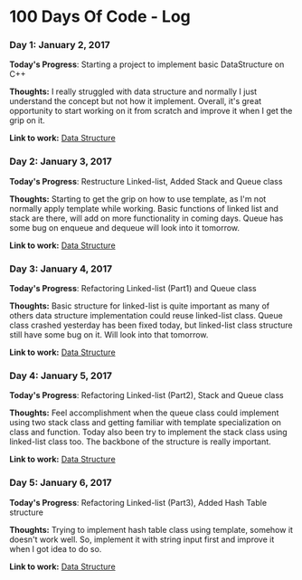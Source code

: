 # 100 Days Of Code - Log

### Day 1: January 2, 2017

**Today's Progress**: Starting a project to implement basic DataStructure on C++

**Thoughts:** I really struggled with data structure and normally I just understand the concept but not how it implement. Overall, it's great opportunity to start working on it from scratch and improve it when I get the grip on it.

**Link to work:** [Data Structure](https://github.com/seancyw/DataStructure)

### Day 2: January 3, 2017

**Today's Progress**: Restructure Linked-list, Added Stack and Queue class

**Thoughts:** Starting to get the grip on how to use template, as I'm not normally apply template while working. Basic functions of linked list and stack are there, will add on more functionality in coming days. Queue has some bug on enqueue and dequeue will look into it tomorrow.

**Link to work:** [Data Structure](https://github.com/seancyw/DataStructure/commit/798dd310db3bd6d59dba9b0f9ab37e78ab8f5570)


### Day 3: January 4, 2017

**Today's Progress**: Refactoring Linked-list (Part1) and Queue class

**Thoughts:** Basic structure for linked-list is quite important as many of others data structure implementation could reuse linked-list class. Queue class crashed yesterday has been fixed today, but linked-list class structure still have some bug on it. Will look into that tomorrow.

**Link to work:** [Data Structure](https://github.com/seancyw/DataStructure/commit/904439e723c8f662bb97495b582de41990660637)

### Day 4: January 5, 2017

**Today's Progress**: Refactoring Linked-list (Part2), Stack and Queue class

**Thoughts:** Feel accomplishment when the queue class could implement using two stack class and getting familiar with template specialization on class and function. Today also been try to implement the stack class using linked-list class too. The backbone of the structure is really important.

**Link to work:** [Data Structure](https://github.com/seancyw/DataStructure/commit/57f0f42ead287eb9bc33d3faa267dccdd1becd90)

### Day 5: January 6, 2017

**Today's Progress**: Refactoring Linked-list (Part3), Added Hash Table structure

**Thoughts:** Trying to implement hash table class using template, somehow it doesn't work well. So, implement it with string input first and improve it when I got idea to do so.

**Link to work:** [Data Structure](https://github.com/seancyw/DataStructure/commit/33f83e0c972a6a70fe758fad40a9b6a1ab3876c8)